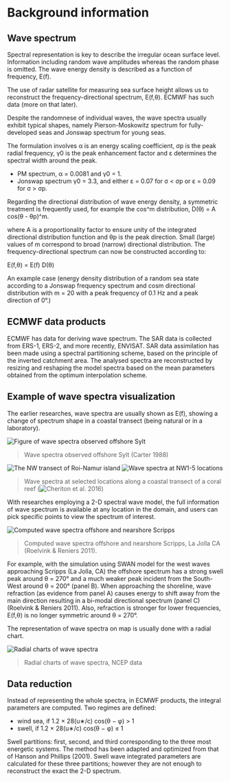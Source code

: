 # Background information

## Wave spectrum 

Spectral representation is key to describe the irregular ocean surface level. Information including random wave amplitudes whereas the random phase is omitted. The wave energy density is described as a function of frequency, E(f).

The use of radar satellite for measuring sea surface height allows us to reconstruct the frequency-directional spectrum, E(f,θ). ECMWF has such data (more on that later).

Despite the randomnese of individual waves, the wave spectra usually exhibit typical shapes, namely Pierson-Moskowitz spectrum for fully-developed seas and Jonswap spectrum for young seas. 

The formulation involves α is an energy scaling coefficient, σp is the peak radial frequency, γ0 is the peak enhancement factor and ε determines the spectral width around the peak. 

* PM spectrum, α = 0.0081 and γ0 = 1. 
* Jonswap spectrum γ0 = 3.3, and either ε = 0.07 for σ < σp or ε = 0.09 for σ > σp.

Regarding the directional distribution of wave energy density, a symmetric treatment is frequently used, for example the cos^m distribution, D(θ) = A cos(θ - θp)^m.

where A is a proportionality factor to ensure unity of the integrated directional distribution function and θp is the peak direction. Small (large) values of m correspond to broad (narrow) directional distribution. The frequency-directional spectrum can now be constructed according to:

E(f,θ) = E(f) D(θ)

An example case (energy density distribution of a random sea state according to a Jonswap frequency spectrum and cosm directional distribution with m = 20 with a peak frequency of 0.1 Hz and a peak direction of 0°.)


## ECMWF data products

ECMWF has data for deriving wave spectrum. The SAR data is collected from ERS-1, ERS-2, and more recently, ENVISAT. SAR data assimilation has been made using a spectral partitioning scheme, based on the principle of the inverted catchment area. The analysed spectra are reconstructed by resizing and reshaping the model spectra based on the mean parameters obtained from the optimum interpolation scheme.


## Example of wave spectra visualization

The earlier researches, wave spectra are usually shown as E(f), showing a change of spectrum shape in a coastal transect (being natural or in a laboratory).

![Figure of wave spectra observed offshore Sylt](fig/spectrum_Sylt.png)
> Wave spectra observed offshore Sylt (Carter 1988)

![The NW transect of Roi-Namur island](fig/Roi-Namur_island.png) 
![Wave spectra at NW1-5 locations](fig/spectra_Roi-Namur.png)
> Wave spectra at selected locations along a coastal transect of a coral reef (![Cheriton et al. 2016](https://agupubs.onlinelibrary.wiley.com/doi/10.1002/2015JC011231))

With researches employing a 2-D spectral wave model, the full information of wave spectrum is available at any location in the domain, and users can pick specific points to view the spectrum of interest.

![Computed wave spectra offshore and nearshore Scripps](fig/spectra_wave_Scripps.png)
> Computed wave spectra offshore and nearshore Scripps, La Jolla CA (Roelvink & Reniers 2011).

For example, with the simulation using SWAN model for the west waves approaching Scripps (La Jolla, CA) the offshore spectrum has a strong swell peak around θ = 270° and a much weaker peak incident from the South-West around θ = 200° (panel B). When approaching the shoreline, wave refraction (as evidence from panel A) causes energy to shift away from the main direction resulting in a bi-modal directional spectrum (panel C) (Roelvink & Reniers 2011). Also, refraction is stronger for lower frequencies, E(f,θ) is no longer symmetric around θ = 270°.

The representation of wave spectra on map is usually done with a radial chart.

![Radial charts of wave spectra](fig/NCEP_wave_spectra.jpg)
> Radial charts of wave spectra, NCEP data

## Data reduction

Instead of representing the whole spectra, in ECMWF products, the integral parameters are computed. Two regimes are defined:

* wind sea, if 1.2 × 28(u∗/c) cos(θ − φ) > 1 
* swell, if 1.2 × 28(u∗/c) cos(θ − φ) ≤ 1 

Swell partitions: first, second, and third corresponding to the three most energetic systems. The method has been adapted and optimized from that of Hanson and Phillips (2001). Swell wave integrated parameters are calculated for these three partitions; however they are not enough to reconstruct the exact the 2-D spectrum. 